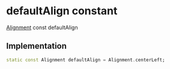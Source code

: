 


# defaultAlign constant






[Alignment](https://api.flutter.dev/flutter/painting/Alignment-class.html) const defaultAlign
  







## Implementation

```dart
static const Alignment defaultAlign = Alignment.centerLeft;


```







